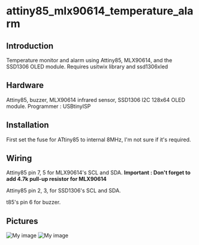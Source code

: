 # attiny85_mlx90614_temperature_alarm


Introduction
------------
Temperature monitor and alarm using Attiny85, MLX90614, and the SSD1306 OLED module.
Requires usitwix library and ssd1306xled

Hardware
--------
Attiny85, buzzer, MLX90614 infrared sensor, SSD1306 I2C 128x64 OLED module.
Programmer : USBtinyISP

Installation
------------
First set the fuse for ATtiny85 to internal 8MHz, I'm not sure if it's required.

Wiring
------
Attiny85 pin 7, 5 for MLX90614's SCL and SDA.
**Important : Don't forget to add 4.7k pull-up resistor for MLX90614**

Attiny85 pin 2, 3, for SSD1306's SCL and SDA.

t85's pin 6 for buzzer.

Pictures
--------
![My image](seilgu.github.com/attiny85_mlx90614_temperature_alarm/img/front.jpg)
![My image](seilgu.github.com/attiny85_mlx90614_temperature_alarm/img/back.jpg)
